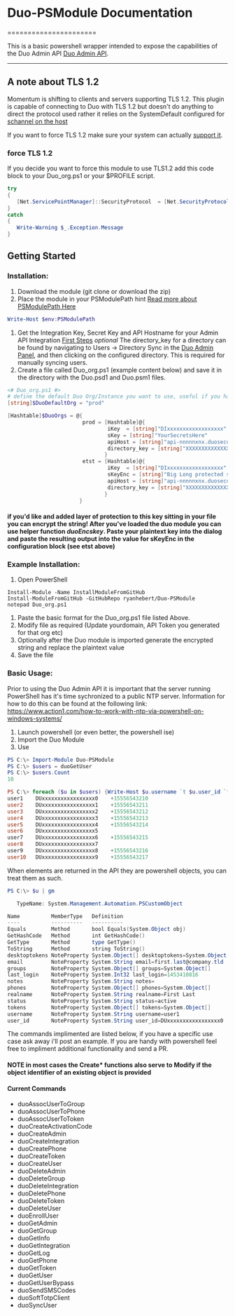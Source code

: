 # Duo-PSModule Documentation
======================

This is a basic powershell wrapper intended to expose the capabilities of the Duo Admin API [Duo Admin API](https://duo.com/support/documentation/adminapi#overview).

--------
## A note about TLS 1.2

Momentum is shifting to clients and servers supporting TLS 1.2.  This plugin is capable of connecting to Duo with TLS 1.2 but doesn't do anything to direct the protocol used rather it relies on the SystemDefault configured for [schannel on the host](https://msdn.microsoft.com/en-us/library/system.net.securityprotocoltype(v=vs.110).aspx)

If you want to force TLS 1.2 make sure your system can actually [support it](https://blogs.perficient.com/microsoft/2016/04/tsl-1-2-and-net-support/).

### force TLS 1.2

If you decide you want to force this module to use TLS1.2 add this code block to your Duo_org.ps1 or your $PROFILE script.

```powershell
try
{
   [Net.ServicePointManager]::SecurityProtocol  = [Net.SecurityProtocolType]::Tls12
}
catch
{
   Write-Warning $_.Exception.Message
}
```

## Getting Started

### Installation:

1. Download the module (git clone or download the zip)
1. Place the module in your PSModulePath hint [Read more about PSModulePath Here](https://msdn.microsoft.com/en-us/library/dd878324%28v=vs.85%29.aspx)

```powershell
Write-Host $env:PSModulePath
```

1. Get the Integration Key, Secret Key and API Hostname for your Admin API Integration [First Steps](https://duo.com/support/documentation/adminapi#first-steps)
*optional* The directory_key for a directory can be found by navigating to Users → Directory Sync in the [Duo Admin Panel](https://admin.duosecurity.com/), and then clicking on the configured directory. This is required for manually syncing users.
1. Create a file called Duo_org.ps1 (example content below) and save it in the directory with the Duo.psd1 and Duo.psm1 files.

``` powershell
<# Duo_org.ps1 #>
# define the default Duo Org/Instance you want to use, useful if you have more than one.
[string]$DuoDefaultOrg = "prod"

[Hashtable]$DuoOrgs = @{
                        prod = [Hashtable]@{
                                iKey  = [string]"DIxxxxxxxxxxxxxxxxxx"
                                sKey = [string]"YourSecretsHere"
                                apiHost = [string]"api-nnnnnxnx.duosecurity.com"
                                directory_key = [string]"XXXXXXXXXXXXXXXXXXXX"
                               }
                        etst = [Hashtable]@{
                                iKey  = [string]"DIxxxxxxxxxxxxxxxxxx"
                                sKeyEnc = [string]"Big Long protected string on 1 line here"
                                apiHost = [string]"api-nnnnnxnx.duosecurity.com"
                                directory_key = [string]"XXXXXXXXXXXXXXXXXXXX"
							   }
                       }
```
#### if you'd like and added layer of protection to this key sitting in your file you can encrypt the string! After you've loaded the duo module you can use helper function **_duoEncskey_**. Paste your plaintext key into the dialog and paste the resulting output into the value for sKeyEnc in the configuration block (see etst above)

### Example Installation:

1. Open PowerShell

```
Install-Module -Name InstallModuleFromGitHub
Install-ModuleFromGitHub -GitHubRepo ryanhebert/Duo-PSModule
notepad Duo_org.ps1
```

1. Paste the basic format for the Duo_org.ps1 file listed Above.
1. Modify file as required \(Update yourdomain, API Token you generated for that org etc\)
1. Optionally after the Duo module is imported generate the encrypted string and replace the plaintext value
1. Save the file
  
### Basic Usage:

Prior to using the Duo Admin API it is important that the server running PowerShell has it's time sychronized to a public NTP server. Information for how to do this can be found at the following link: https://www.action1.com/how-to-work-with-ntp-via-powershell-on-windows-systems/

1. Launch powershell \(or even better, the powershell ise\)
1. Import the Duo Module
1. Use

```powershell 
PS C:\> Import-Module Duo-PSModule
PS C:\> $users = duoGetUser
PS C:\> $users.Count
10

PS C:\> foreach ($u in $users) {Write-Host $u.username `t $u.user_id `t $u.phones[0].number}
user1 	 DUxxxxxxxxxxxxxxxxx0 	 +15556543210
user2 	 DUxxxxxxxxxxxxxxxxx1 	 +15556543211
user3 	 DUxxxxxxxxxxxxxxxxx2 	 +15556543212
user4 	 DUxxxxxxxxxxxxxxxxx3 	 +15556543213
user5 	 DUxxxxxxxxxxxxxxxxx4 	 +15556543214
user6 	 DUxxxxxxxxxxxxxxxxx5 	 
user7 	 DUxxxxxxxxxxxxxxxxx6 	 +15556543215
user8 	 DUxxxxxxxxxxxxxxxxx7 	 
user9 	 DUxxxxxxxxxxxxxxxxx8 	 +15556543216
user10 	 DUxxxxxxxxxxxxxxxxx9 	 +15556543217
```

When elements are returned in the API they are powershell objects, you can treat them as such.

```powershell
PS C:\> $u | gm

   TypeName: System.Management.Automation.PSCustomObject

Name          MemberType   Definition                                      
----          ----------   ----------                                      
Equals        Method       bool Equals(System.Object obj)                  
GetHashCode   Method       int GetHashCode()                               
GetType       Method       type GetType()                                  
ToString      Method       string ToString()                               
desktoptokens NoteProperty System.Object[] desktoptokens=System.Object[]   
email         NoteProperty System.String email=first.last@company.tld
groups        NoteProperty System.Object[] groups=System.Object[]          
last_login    NoteProperty System.Int32 last_login=1453410816              
notes         NoteProperty System.String notes=                            
phones        NoteProperty System.Object[] phones=System.Object[]          
realname      NoteProperty System.String realname=First Last        
status        NoteProperty System.String status=active                     
tokens        NoteProperty System.Object[] tokens=System.Object[]          
username      NoteProperty System.String username=user1                 
user_id       NoteProperty System.String user_id=DUxxxxxxxxxxxxxxxxx0      

```

The commands implimented are listed below, if you have a specific use case ask away i'll post an example.  If you are handy with powershell feel free to impliment additional functionality and send a PR.

#### NOTE in most cases the Create* functions also serve to Modify if the object identifier of an existing object is provided

#### Current Commands

- duoAssocUserToGroup
- duoAssocUserToPhone
- duoAssocUserToToken
- duoCreateActivationCode
- duoCreateAdmin
- duoCreateIntegration
- duoCreatePhone
- duoCreateToken
- duoCreateUser
- duoDeleteAdmin
- duoDeleteGroup
- duoDeleteIntegration
- duoDeletePhone
- duoDeleteToken
- duoDeleteUser
- duoEnrollUser
- duoGetAdmin
- duoGetGroup
- duoGetInfo
- duoGetIntegration
- duoGetLog
- duoGetPhone
- duoGetToken
- duoGetUser
- duoGetUserBypass
- duoSendSMSCodes
- duoSoftTotpClient
- duoSyncUser
